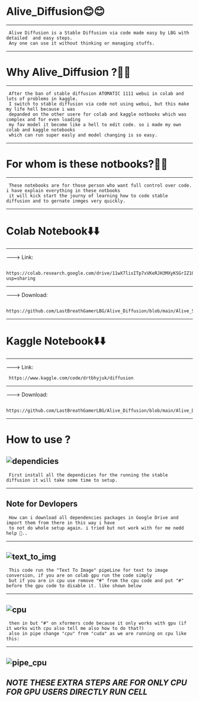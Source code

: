 # Alive_Diffusion😊😊
---
     Alive Diffusion is a Stable Diffusion via code made easy by LBG with detailed  and easy steps.
     Any one can use it without thinking or managing stuffs.
---

# Why Alive_Diffusion ?🤔🤔
---
     After the ban of stable diffusion ATOMATIC 1111 webui in colab and lots of problems in kaggle.
     I switch to stable diffusion via code not using webui, but this make my life hell because i was 
     depanded on the other usere for colab and kaggle notbooks which was complex and for even loading
     my fav model it become like a hell to edit code. so i made my own colab and kaggle notebooks 
     which can run super easly and model changing is so easy. 
---

# For whom is these notbooks?🧐🧐
---
     These notebooks are for those person who want full control over code. i have explain everything in these notbooks
     it will kick start the journy of learning how to code stable diffusion and to gernate inmges very quickly.
---

# Colab Notebook⬇️⬇️
---
---> Link:

     https://colab.research.google.com/drive/11wX7lisITp7xVKeRJH3MXyKSGrIZ1QnB?usp=sharing 
---
---> Download:
     
     https://github.com/LastBreathGamerLBG/Alive_Diffusion/blob/main/Alive_SD.ipynb
---

# Kaggle Notebook⬇️⬇️
---
---> Link:

     https://www.kaggle.com/code/drtbhyjuk/diffusion
---
---> Download:

     https://github.com/LastBreathGamerLBG/Alive_Diffusion/blob/main/Alive_Diffusion_Kaggle.ipynb
---

# How to use ?

![dependicies](https://github.com/LastBreathGamerLBG/Alive_Diffusion/assets/160850941/80ad6067-460c-498a-b621-29effb2c90c9)
---
     First install all the dependicies for the running the stable diffusion it will take some time to setup.
---
**Note for Devlopers**
---
     How can i download all dependencies packages in Google Drive and import them from there in this way i have
     to not do whole setup again. i tried but not work with for me nedd help 🙏..
---

![text_to_img](https://github.com/LastBreathGamerLBG/Alive_Diffusion/assets/160850941/175f41d1-a8a9-4140-a685-31e36f8df135)
---
     This code run the "Text To Image" pipeLine for text to image conversion, if you are on colab gpu run the code simply
     but if you are in cpu use remove "#" from the cpu code and put "#" before the gpu code to disable it. like shown below
---
![cpu](https://github.com/LastBreathGamerLBG/Alive_Diffusion/assets/160850941/5dee3912-b170-42a7-a7f1-4b753fe62c62)
---
     then in but "#" on xformers code because it only works with gpu (if it works with cpu also tell me also how to do that?)
     also in pipe change "cpu" from "cuda" as we are running on cpu like this:
---
![pipe_cpu](https://github.com/LastBreathGamerLBG/Alive_Diffusion/assets/160850941/8d8624f7-e877-4d65-b3bd-192819d40675)
---
***NOTE THESE EXTRA STEPS ARE FOR ONLY CPU FOR GPU USERS DIRECTLY RUN CELL***
---

